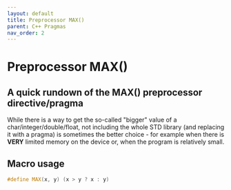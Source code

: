 ```yaml
---
layout: default
title: Preprocessor MAX()
parent: C++ Pragmas
nav_order: 2
---
```


# Preprocessor MAX()

## A quick rundown of the MAX() preprocessor directive/pragma

While there is a way to get the so-called "bigger" value of a char/integer/double/float, not including the whole STD library (and replacing it with a pragma) is sometimes the better choice - for example when there is **VERY** limited memory on the device or, when the program is relatively small. 

## Macro usage
```cpp
#define MAX(x, y) (x > y ? x : y)
```
